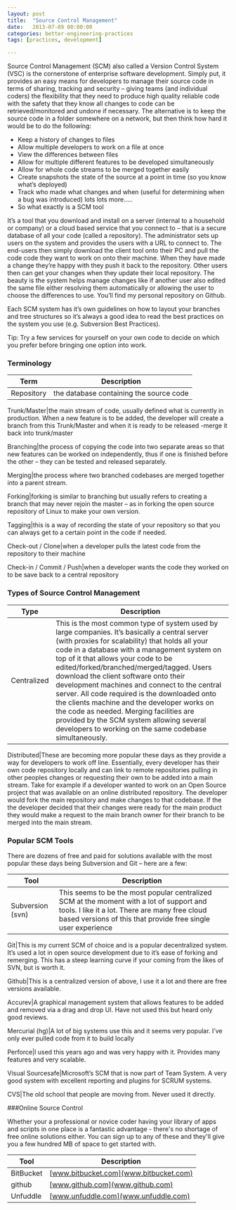 ```yaml
---
layout: post
title:  "Source Control Management"
date:   2013-07-09 00:00:00
categories: better-engineering-practices
tags: [practices, development]

---
```


Source Control Management (SCM) also called a Version Control System (VSC) is the cornerstone of enterprise software development. Simply put, it provides an easy means for developers to manage their source code in terms of sharing, tracking and security – giving teams (and individual coders) the flexibility that they need to produce high quality reliable code with the safety that they know all changes to code can be retrieved/monitored and undone if necessary. The alternative is to keep the source code in a folder somewhere on a network, but then think how hard it would be to do the following:

- Keep a history of changes to files
- Allow multiple developers to work on a file at once
- View the differences between files
- Allow for multiple different features to be developed simultaneously
- Allow for whole code streams to be merged together easily
- Create snapshots the state of the source at a point in time (so you know what’s deployed)
- Track who made what changes and when (useful for determining when a bug was introduced)
lots lots more…..
- So what exactly is a SCM tool

It’s a tool that you download and install on a server (internal to a household or company) or a cloud based service that you connect to – that is a secure database of all your code (called a repository). The administrator sets up users on the system and provides the users with a URL to connect to. The end-users then simply download the client tool onto their PC and pull the code code they want to work on onto their machine. When they have made a change they’re happy with they push it back to the repository. Other users then can get your changes when they update their local repository. The beauty is the system helps manage changes like if another user also edited the same file either resolving them automatically or allowing the user to choose the differences to use. You’ll find my personal repository on Github.

Each SCM system has it’s own guidelines on how to layout your branches and tree structures so it’s always a good idea to read the best practices on the system you use (e.g. Subversion Best Practices).

Tip: Try a few services for yourself on your own code to decide on which you prefer before bringing one option into work.

### Terminology

Term|Description
-----------------------|--------------
Repository| the database containing the source code

Trunk/Master|the main stream of code, usually defined what is currently in production. When a new feature is to be added, the developer will create a branch from this Trunk/Master and when it is ready to be released -merge it back into trunk/master

Branching|the process of copying the code into two separate areas so that new features can be worked on independently, thus if one is finished before the other – they can be tested and released separately.

Merging|the process where two branched codebases are merged together into a parent stream.

Forking|forking is similar to branching but usually refers to creating a branch that may never rejoin the master – as in forking the open source repository of Linux to make your own version.

Tagging|this is a way of recording the state of your repository so that you can always get to a certain point in the code if needed.

Check-out / Clone|when a developer pulls the latest code from the repository to their machine

Check-in / Commit / Push|when a developer wants the code they worked on to be save back to a central repository

### Types of Source Control Management

Type|Description
-----------------------|--------------
Centralized|This is the most common type of system used by large companies. It’s basically a central server (with proxies for scalability) that holds all your code in a database with a management system on top of it that allows your code to be edited/forked/branched/merged/tagged. Users download the client software onto their development machines and connect to the central server. All code required is the downloaded onto the clients machine and the developer works on the code as needed. Merging facilities are provided by the SCM system allowing several developers to working on the same codebase simultaneously.

Distributed|These are becoming more popular these days as they provide a way for developers to work off line. Essentially, every developer has their own code repository locally and can link to remote repositories pulling in other peoples changes or requesting their own to be added into a main stream. Take for example if a developer wanted to work on an Open Source project that was available on an online distributed repository. The developer would fork the main repository and make changes to that codebase. If the the developer decided that their changes were ready for the main product they would make a request to the main branch owner for their branch to be merged into the main stream.

### Popular SCM Tools

There are dozens of free and paid for solutions available with the most popular these days being Subversion and Git – here are a few:

Tool|Description
-----------------------|--------------
Subversion (svn)|This seems to be the most popular centralized SCM at the moment with a lot of support and tools. I like it a lot. There are many free cloud based versions of this that provide free single user experience

Git|This is my current SCM of choice and is a popular decentralized system. It’s used a lot in open source development due to it’s ease of forking and remerging. This has a steep learning curve if your coming from the likes of SVN, but is worth it.

Github|This is a centralized version of above, I use it a lot and there are free versions available.

Accurev|A graphical management system that allows features to be added and removed via a drag and drop UI. Have not used this but heard only good reviews.

Mercurial (hg)|A lot of big systems use this and it seems very popular. I’ve only ever pulled code from it to build locally

Perforce|I used this years ago and was very happy with it. Provides many features and very scalable.

Visual Sourcesafe|Microsoft’s SCM that is now part of Team System. A very good system with excellent reporting and plugins for SCRUM systems.

CVS|The old school that people are moving from. Never used it directly.

###Online Source Control

Whether your a professional or novice coder having your library of apps and scripts in one place is a fantastic advantage - there's no shortage of free online solutions either. You can sign up to any of these and they'll give you a few hundred MB of space to get started with. 

Tool|Description
-----------------------|--------------
BitBucket|[www.bitbucket.com](www.bitbucket.com)
github|[www.github.com](www.github.com)
Unfuddle|[www.unfuddle.com](www.unfuddle.com)
	 